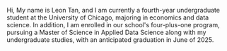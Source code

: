 Hi, My name is Leon Tan, and I am currently a fourth-year undergraduate student at the University of Chicago, majoring in economics and data science. In addition, I am enrolled in our school's four-plus-one program, pursuing a Master of Science in Applied Data Science along with my undergraduate studies, with an anticipated graduation in June of 2025.
